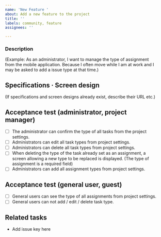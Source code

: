 ```yaml
---
name: 'New Feature '
about: Add a new feature to the project
title: ''
labels: community, feature
assignees: ''

---
```


### Description

(Example: As an administrator, I want to manage the type of assignment from the mobile application. Because I often move while I am at work and I may be asked to add a issue type at that time.)

## Specifications · Screen design

(If specifications and screen designs already exist, describe their URL etc.)

## Acceptance test (administrator, project manager)

* [ ] The administrator can confirm the type of all tasks from the project settings.
* [ ] Administrators can edit all task types from project settings.
* [ ] Administrators can delete all task types from project settings.
* [ ] When deleting the type of the task already set as an assignment, a screen allowing a new type to be replaced is displayed. (The type of assignment is a required field)
* [ ] Administrators can add all assignment types from project settings.

## Acceptance test (general user, guest)

* [ ] General users can see the type of all assignments from project settings.
* [ ] General users can not add / edit / delete task type.

## Related tasks

- Add issue key here
